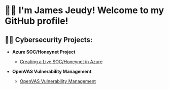 <h1> 👋🏾 I'm James Jeudy! Welcome to my GitHub profile!

<h2>👨‍💻 Cybersecurity Projects:</h2>

- <b>Azure SOC/Honeynet Project</b>
  - [Creating a Live SOC/Honeynet in Azure ](https://github.com/James-Jeudy/SOC-Honeynet-Azure)
    
- <b>OpenVAS Vulnerability Management</b>
  - [OpenVAS Vulnerability Management ](https://github.com/James-Jeudy/OpenVAS_Vulnerability-Management)
